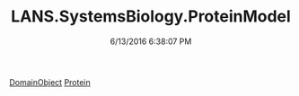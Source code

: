 ﻿---
title: LANS.SystemsBiology.ProteinModel
date: 6/13/2016 6:38:07 PM
---

[DomainObject](T-LANS.SystemsBiology.ProteinModel.DomainObject.html)
[Protein](T-LANS.SystemsBiology.ProteinModel.Protein.html)
